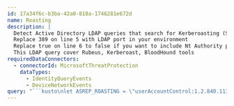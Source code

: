 ```yaml
---
id: 17a34f6c-b3ba-42a0-810a-1746281e672d
name: Roasting
description: |
  Detect Active Directory LDAP queries that search for Kerberoasting (SPNs) or accounts with Kerberos preauthentication not required from Azure ATP, and try to get the process initiated the LDAP query from MDATP.
  Replace 389 on line 5 with LDAP port in your environment
  Replace true on line 6 to false if you want to include Nt Authority process
  This LDAP query cover Rubeus, Kerberoast, BloodHound tools
requiredDataConnectors:
  - connectorId: MicrosoftThreatProtection
    dataTypes:
      - IdentityQueryEvents
      - DeviceNetworkEvents
query: "```kusto\nlet ASREP_ROASTING = \"userAccountControl:1.2.840.113556.1.4.803:=4194304\";\nlet ASREP_ROASTING1 = \"userAccountControl|4194304\";\nlet ASREP_ROASTING2 = \"userAccountControl&4194304\";\nlet KERBEROASTING = \"serviceprincipalname=*\";\nlet LDAP_PORT = 389;\nlet ExcludeNtAuthorityProcess = true;\nlet AzureAtpLdap = (\nIdentityQueryEvents\n| where ActionType == \"LDAP query\"\n| parse Query with * \"Search Scope: \" SearchScope \", Base Object:\" BaseObject \", Search Filter: \" SearchFilter\n| where SearchFilter contains ASREP_ROASTING or\nSearchFilter contains ASREP_ROASTING1 or\nSearchFilter contains ASREP_ROASTING2 or\nSearchFilter contains KERBEROASTING\n| extend Time = bin(Timestamp, 1s)\n| extend DeviceNameWithoutDomain = tolower(tostring(split(DeviceName, '.')[0])));\nlet MDAtpNetworkToProcess = (\nDeviceNetworkEvents\n| extend DeviceNameWithoutDomain = tolower(tostring(split(DeviceName, '.')[0]))\n| where RemotePort == LDAP_PORT\n| extend Time = bin(Timestamp, 1s)\n| extend isExclude = iff( ExcludeNtAuthorityProcess and InitiatingProcessAccountDomain == \"nt authority\" , true, false));\nAzureAtpLdap\n| join kind=leftouter (\nMDAtpNetworkToProcess ) on DeviceNameWithoutDomain, Time \n| where isExclude == false or isnull(isExclude)\n```"
---
```


